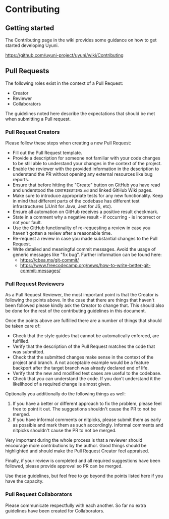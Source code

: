 # Contributing

## Getting started

The Contributing page in the wiki provides some guidance on how to get started developing Uyuni.

https://github.com/uyuni-project/uyuni/wiki/Contributing

## Pull Requests

The following roles exist in the context of a Pull Request:

- Creator
- Reviewer
- Collaborators

The guidelines noted here describe the expectations that should be met when submitting a Pull request.

### Pull Request Creators

Please follow these steps when creating a new Pull Request:
  - Fill out the Pull Request template.
  - Provide a description for someone not familiar with your code changes to be still able to understand your changes in the context of the project.
  - Enable the reviewer with the provided information in the description to understand the PR without opening any external resources like bug reports.
  - Ensure that before hitting the "Create" button on GitHub you have read and understood the `CONTRIBUTING.md` and linked GitHub Wiki pages.
  - Make sure to introduce appropriate tests for any new functionality. Keep in mind that different parts of the codebase has different test infrastructures (JUnit for Java, Jest for JS, etc).
  - Ensure all automation on GitHub receives a positive result checkmark.
  - State in a comment why a negative result - if occurring - is incorrect or not your fault.
  - Use the GitHub functionality of re-requesting a review in case you haven't gotten a review after a reasonable time.
  - Re-request a review in case you made substantial changes to the Pull Request.
  - Write detailed and meaningful commit messages. Avoid the usage of generic messages like "fix bug". Further information can be found here:
      - https://cbea.ms/git-commit/
      - https://www.freecodecamp.org/news/how-to-write-better-git-commit-messages/

### Pull Request Reviewers

As a Pull Request Reviewer, the most important point is that the Creator is following the points above. In the case that there are things that haven't been followed please kindly ask the Creator to change that. This should also be done for the rest of the contributing guidelines in this document.

Once the points above are fulfilled there are a number of things that should be taken care of:

- Check that the style guides that cannot be automatically enforced, are fulfilled.
- Verify that the description of the Pull Request matches the code that was submitted.
- Check that the submitted changes make sense in the context of the project and branch. A not acceptable example would be a feature backport after the target branch was already declared end of life.
- Verify that the new and modified test cases are useful to the codebase.
- Check that you can understand the code. If you don't understand it the likelihood of a required change is almost given.

Optionally you additionally do the following things as well:

1. If you have a better or different approach to fix the problem, please feel free to point it out. The suggestions shouldn't cause the PR to not be merged.
2. If you have informal comments or nitpicks, please submit them as early as possible and mark them as such accordingly. Informal comments and nitpicks shouldn't cause the PR to not be merged.

Very important during the whole process is that a reviewer should encourage more contributions by the author. Good things should be highlighted and should make the Pull Request Creator feel appraised.

Finally, if your review is completed and all required suggestions have been followed, please provide approval so PR can be merged.

Use these guidelines, but feel free to go beyond the points listed here if you have the capacity.

### Pull Request Collaborators

Please communicate respectfully with each another. So far no extra guidelines have been created for Collaborators.
